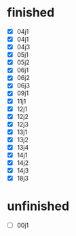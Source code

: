 # finished

- [x] 04j1
- [x] 04j1
- [x] 04j3
- [x] 05j1
- [x] 05j2
- [x] 06j1
- [x] 06j2
- [x] 06j3
- [x] 09j1
- [x] 11j1
- [x] 12j1
- [x] 12j2
- [x] 12j3
- [x] 13j1
- [x] 13j2
- [x] 13j4
- [x] 14j1
- [x] 14j2
- [x] 14j3
- [x] 18j3

# unfinished

- [ ] 00j1